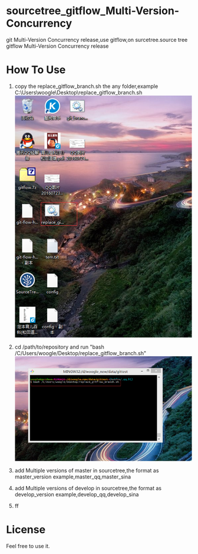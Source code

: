 # sourcetree_gitflow_Multi-Version-Concurrency
git Multi-Version Concurrency release,use gitflow,on surcetree.source tree gitflow  Multi-Version Concurrency release

# How To Use
1.  copy the replace_gitflow_branch.sh the any folder,example C:\Users\woogle\Desktop\replace_gitflow_branch.sh
        ![image](https://github.com/mywoogle/sourcetree_gitflow_Multi-Version-Concurrency-release/blob/master/image/1.png)
2.  cd /path/to/repository   and run "bash /C/Users/woogle/Desktop/replace_gitflow_branch.sh"
        ![image](https://github.com/mywoogle/sourcetree_gitflow_Multi-Version-Concurrency-release/blob/master/image/101.png)
3.  add Multiple versions of master in sourcetree,the format as master_version
    example,master_qq,master_sina
    
4.  add Multiple versions of develop in sourcetree,the format as develop_version
    example,develop_qq,develop_sina
    
5.  ff

# License
Feel free to use it.
